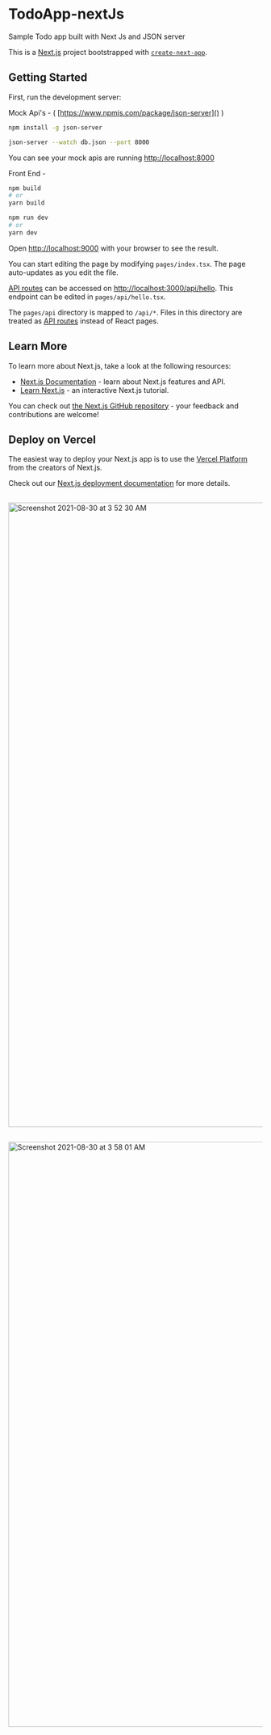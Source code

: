# TodoApp-nextJs

Sample Todo app built with Next Js and  JSON server

This is a [Next.js](https://nextjs.org/) project bootstrapped with [`create-next-app`](https://github.com/vercel/next.js/tree/canary/packages/create-next-app).

## Getting Started

First, run the development server:

Mock Api's - ( [https://www.npmjs.com/package/json-server]() )

```bash
npm install -g json-server
```

```bash
json-server --watch db.json --port 8000
```

You can see your mock apis are running [http://localhost:8000]()

Front End -

```bash
npm build
# or
yarn build
```
```bash
npm run dev
# or
yarn dev
```

Open [http://localhost:9000](http://localhost:3000) with your browser to see the result.

You can start editing the page by modifying `pages/index.tsx`. The page auto-updates as you edit the file.

[API routes](https://nextjs.org/docs/api-routes/introduction) can be accessed on [http://localhost:3000/api/hello](http://localhost:3000/api/hello). This endpoint can be edited in `pages/api/hello.tsx`.

The `pages/api` directory is mapped to `/api/*`. Files in this directory are treated as [API routes](https://nextjs.org/docs/api-routes/introduction) instead of React pages.

## Learn More

To learn more about Next.js, take a look at the following resources:

- [Next.js Documentation](https://nextjs.org/docs) - learn about Next.js features and API.
- [Learn Next.js](https://nextjs.org/learn) - an interactive Next.js tutorial.

You can check out [the Next.js GitHub repository](https://github.com/vercel/next.js/) - your feedback and contributions are welcome!

## Deploy on Vercel

The easiest way to deploy your Next.js app is to use the [Vercel Platform](https://vercel.com/new?utm_medium=default-template&filter=next.js&utm_source=create-next-app&utm_campaign=create-next-app-readme) from the creators of Next.js.

Check out our [Next.js deployment documentation](https://nextjs.org/docs/deployment) for more details.

##
<img width="1236" alt="Screenshot 2021-08-30 at 3 52 30 AM" src="https://user-images.githubusercontent.com/33907785/131267273-e386d4d9-d831-40b3-93ba-6086ffaec9a8.png">

##
<img width="1158" alt="Screenshot 2021-08-30 at 3 58 01 AM" src="https://user-images.githubusercontent.com/33907785/131267322-dbdced37-3c4c-4eaa-b5a1-7f0073561396.png">


